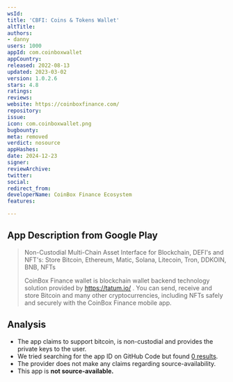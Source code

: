 ```yaml
---
wsId: 
title: 'CBFI: Coins & Tokens Wallet'
altTitle: 
authors:
- danny
users: 1000
appId: com.coinboxwallet
appCountry: 
released: 2022-08-13
updated: 2023-03-02
version: 1.0.2.6
stars: 4.8
ratings: 
reviews: 
website: https://coinboxfinance.com/
repository: 
issue: 
icon: com.coinboxwallet.png
bugbounty: 
meta: removed
verdict: nosource
appHashes: 
date: 2024-12-23
signer: 
reviewArchive: 
twitter: 
social: 
redirect_from: 
developerName: CoinBox Finance Ecosystem
features: 

---
```


## App Description from Google Play

> Non-Custodial Multi-Chain Asset Interface for Blockchain, DEFI's and NFT's: Store Bitcoin, Ethereum, Matic, Solana, Litecoin, Tron, DDKOIN, BNB, NFTs
>
> CoinBox Finance wallet is blockchain wallet backend technology solution provided by https://tatum.io/ . You can send, receive and store Bitcoin and many other cryptocurrencies, including NFTs safely and securely with the CoinBox Finance mobile app.

## Analysis 

- The app claims to support bitcoin, is non-custodial and provides the private keys to the user.
- We tried searching for the app ID on GitHub Code but found [0 results](https://github.com/search?q=com.coinboxwallet&type=code).
- The provider does not make any claims regarding source-availability. 
- This app is **not source-available.**